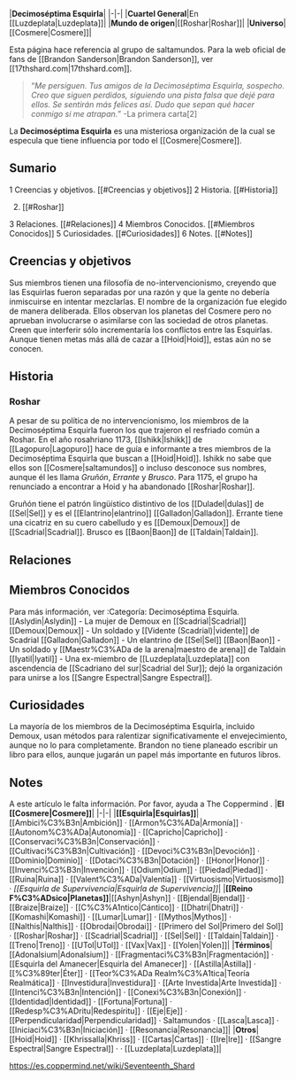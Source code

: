 |**Decimoséptima Esquirla**|
|-|-|
|**Cuartel General**|En [[Luzdeplata\|Luzdeplata]]|
|**Mundo de origen**|[[Roshar\|Roshar]]|
|**Universo**|[[Cosmere\|Cosmere]]|

Esta página hace referencia al grupo de saltamundos. Para la web oficial de fans de [[Brandon Sanderson\|Brandon Sanderson]], ver [[17thshard.com\|17thshard.com]].
>“*Me persiguen. Tus amigos de la Decimoséptima Esquirla, sospecho. Creo que siguen perdidos, siguiendo una pista falsa que dejé para ellos. Se sentirán más felices así. Dudo que sepan qué hacer conmigo si me atrapan.*”
\-La primera carta[2]


La **Decimoséptima Esquirla** es una misteriosa organización de la cual se especula que tiene influencia por todo el [[Cosmere\|Cosmere]].

## Sumario

1 Creencias y objetivos. [[#Creencias y objetivos]] 
2 Historia. [[#Historia]] 

2. [[#Roshar]] 


3 Relaciones. [[#Relaciones]] 
4 Miembros Conocidos. [[#Miembros Conocidos]] 
5 Curiosidades. [[#Curiosidades]] 
6 Notes. [[#Notes]] 


## Creencias y objetivos
Sus miembros tienen una filosofía de no-intervencionismo, creyendo que las Esquirlas fueron separadas por una razón y que la gente no debería inmiscuirse en intentar mezclarlas. El nombre de la organización fue elegido de manera deliberada. Ellos observan los planetas del Cosmere pero no aprueban involucrarse o asimilarse con las sociedad de otros planetas. Creen que interferir sólo incrementaría los conflictos entre las Esquirlas. Aunque tienen metas más allá de cazar a [[Hoid\|Hoid]], estas aún no se conocen.

## Historia
### Roshar
A pesar de su política de no intervencionismo, los miembros de la Decimoséptima Esquirla fueron los que trajeron el resfriado común a Roshar.
En el año rosahriano 1173, [[Ishikk\|Ishikk]] de [[Lagopuro\|Lagopuro]] hace de guía e informante a tres miembros de la Decimoséptima Esquirla que buscan a [[Hoid\|Hoid]]. Ishikk no sabe que ellos son [[Cosmere\|saltamundos]] o incluso desconoce sus nombres, aunque él les llama *Gruñón*, *Errante* y *Brusco*. Para 1175, el grupo ha renunciado a encontrar a Hoid y ha abandonado [[Roshar\|Roshar]].

Gruñón tiene el patrón lingüístico distintivo de los [[Duladel\|dulas]] de [[Sel\|Sel]] y es el [[Elantrino\|elantrino]] [[Galladon\|Galladon]].
Errante tiene una cicatriz en su cuero cabelludo y es [[Demoux\|Demoux]] de [[Scadrial\|Scadrial]].
Brusco es [[Baon\|Baon]] de [[Taldain\|Taldain]].
## Relaciones

## Miembros Conocidos
Para más información, ver :Categoría: Decimoséptima Esquirla.
[[Aslydin\|Aslydin]] - La mujer de Demoux en [[Scadrial\|Scadrial]]
[[Demoux\|Demoux]] - Un soldado y [[Vidente (Scadrial)\|vidente]] de Scadrial
[[Galladon\|Galladon]] - Un elantrino de [[Sel\|Sel]]
[[Baon\|Baon]] - Un soldado y [[Maestr%C3%ADa de la arena\|maestro de arena]] de Taldain
[[Iyatil\|Iyatil]] - Una ex-miembro de [[Luzdeplata\|Luzdeplata]] con ascendencia de [[Scadriano del sur\|Scadrial del Sur]]; dejó la organización para unirse a los [[Sangre Espectral\|Sangre Espectral]].
## Curiosidades
La mayoría de los miembros de la Decimoséptima Esquirla, incluido Demoux, usan métodos para ralentizar significativamente el envejecimiento, aunque no lo para completamente.
Brandon no tiene planeado escribir un libro para ellos, aunque jugarán un papel más importante en futuros libros.
## Notes

A este artículo le falta información. Por favor, ayuda a The Coppermind .
|**El [[Cosmere\|Cosmere]]**|
|-|-|
|**[[Esquirla\|Esquirlas]]**|[[Ambici%C3%B3n\|Ambición]] · [[Armon%C3%ADa\|Armonía]] · [[Autonom%C3%ADa\|Autonomía]] · [[Capricho\|Capricho]] · [[Conservaci%C3%B3n\|Conservación]] · [[Cultivaci%C3%B3n\|Cultivación]] · [[Devoci%C3%B3n\|Devoción]] · [[Dominio\|Dominio]] · [[Dotaci%C3%B3n\|Dotación]] · [[Honor\|Honor]] · [[Invenci%C3%B3n\|Invención]] · [[Odium\|Odium]] · [[Piedad\|Piedad]] · [[Ruina\|Ruina]] · [[Valent%C3%ADa\|Valentía]] · [[Virtuosismo\|Virtuosismo]] · *[[Esquirla de Supervivencia\|Esquirla de Supervivencia]]*|
|**[[Reino F%C3%ADsico\|Planetas]]**|[[Ashyn\|Ashyn]] · [[Bjendal\|Bjendal]] · [[Braize\|Braize]] · [[C%C3%A1ntico\|Cántico]] · [[Dhatri\|Dhatri]] · [[Komashi\|Komashi]] · [[Lumar\|Lumar]] · [[Mythos\|Mythos]] · [[Nalthis\|Nalthis]] · [[Obrodai\|Obrodai]] · [[Primero del Sol\|Primero del Sol]] · [[Roshar\|Roshar]] · [[Scadrial\|Scadrial]] · [[Sel\|Sel]] · [[Taldain\|Taldain]] · [[Treno\|Treno]] · [[UTol\|UTol]] · [[Vax\|Vax]] · [[Yolen\|Yolen]]|
|**Términos**|[[Adonalsium\|Adonalsium]] · [[Fragmentaci%C3%B3n\|Fragmentación]] · [[Esquirla del Amanecer\|Esquirla del Amanecer]] · [[Astilla\|Astilla]] · [[%C3%89ter\|Éter]] · [[Teor%C3%ADa Realm%C3%A1tica\|Teoría Realmática]] · [[Investidura\|Investidura]] · [[Arte Investida\|Arte Investida]] · [[Intenci%C3%B3n\|Intención]] · [[Conexi%C3%B3n\|Conexión]] · [[Identidad\|Identidad]] · [[Fortuna\|Fortuna]] · [[Redesp%C3%ADritu\|Redespíritu]] · [[Eje\|Eje]] · [[Perpendicularidad\|Perpendicularidad]] · Saltamundos · [[Lasca\|Lasca]] · [[Iniciaci%C3%B3n\|Iniciación]] · [[Resonancia\|Resonancia]]|
|**Otros**|[[Hoid\|Hoid]] · [[Khrissalla\|Khriss]] · [[Cartas\|Cartas]] · [[Ire\|Ire]] · [[Sangre Espectral\|Sangre Espectral]] ·  · [[Luzdeplata\|Luzdeplata]]|



https://es.coppermind.net/wiki/Seventeenth_Shard